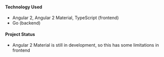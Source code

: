 
#### Technology Used

- Angular 2, Angular 2 Material, TypeScript (frontend)
- Go (backend)


#### Project Status

- Angular 2 Material is still in development, so this has some limitations in
  frontend

